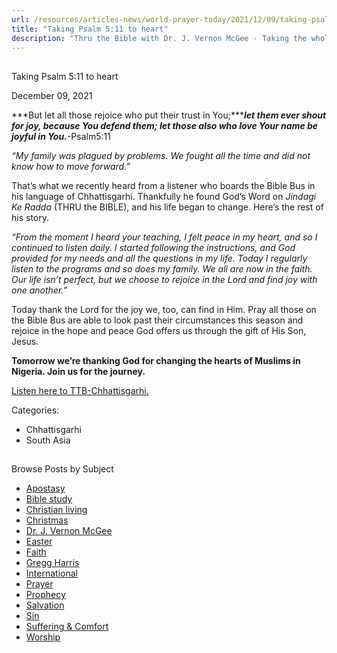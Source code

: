 ```yaml
---
url: /resources/articles-news/world-prayer-today/2021/12/09/taking-psalm-5-11-to-heart
title: "Taking Psalm 5:11 to heart"
description: "Thru the Bible with Dr. J. Vernon McGee - Taking the whole Word to the whole world"
---
```







## 
 Taking Psalm 5:11 to heart


December 09, 2021
![]()




***But let all those rejoice who put their trust in You;******let them ever shout for joy, because You defend them; let those also who love Your name be joyful in You.***-Psalm5:11

*“My family was plagued by problems. We fought all the time and did not know how to move forward.”*

That’s what we recently heard from a listener who boards the Bible Bus in his language of Chhattisgarhi. Thankfully he found God’s Word on *Jindagi Ke Radda* (THRU the BIBLE), and his life began to change. Here’s the rest of his story.

*“From the moment I heard your teaching, I felt peace in my heart, and so I continued to listen daily. I started following the instructions, and God provided for my needs and all the questions in my life. Today I regularly listen to the programs and so does my family. We all are now in the faith. Our life isn’t perfect, but we choose to rejoice in the Lord and find joy with one another.”*

Today thank the Lord for the joy we, too, can find in Him. Pray all those on the Bible Bus are able to look past their circumstances this season and rejoice in the hope and peace God offers us through the gift of His Son, Jesus.

**Tomorrow we’re thanking God for changing the hearts of Muslims in Nigeria. Join us for the journey.**

[Listen here to TTB-Chhattisgarhi.](https://ttb.twr.org/home/day,0437/language,HNE)



Categories: 


* Chhattisgarhi
* South Asia









## 
 Browse Posts by Subject


* [Apostasy](/resources/articles-news/-in-tags/tags/Apostasy)
* [Bible study](/resources/articles-news/-in-tags/tags/Bible-study)
* [Christian living](/resources/articles-news/-in-tags/tags/Christian-living)
* [Christmas](/resources/articles-news/-in-tags/tags/Christmas)
* [Dr. J. Vernon McGee](/resources/articles-news/-in-tags/tags/Dr-J-Vernon-McGee)
* [Easter](/resources/articles-news/-in-tags/tags/easter)
* [Faith](/resources/articles-news/-in-tags/tags/Faith)
* [Gregg Harris](/resources/articles-news/-in-tags/tags/Gregg-Harris)
* [International](/resources/articles-news/-in-tags/tags/International)
* [Prayer](/resources/articles-news/-in-tags/tags/prayer)
* [Prophecy](/resources/articles-news/-in-tags/tags/Prophecy)
* [Salvation](/resources/articles-news/-in-tags/tags/Salvation)
* [Sin](/resources/articles-news/-in-tags/tags/sin)
* [Suffering & Comfort](/resources/articles-news/-in-tags/tags/Suffering-Comfort)
* [Worship](/resources/articles-news/-in-tags/tags/worship)






